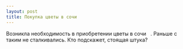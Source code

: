 ```yaml
---
layout: post 
title: Покупка цветы в сочи ‌ ‌ 
--- 
```

Возникла необходимость в приобретении цветы в сочи ‌ ‌ . Раньше с таким не сталкивались. Кто подскажет, стоящая штука?